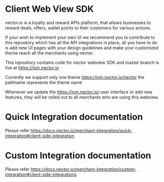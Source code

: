 # Client Web View SDK
nector.io is a loyalty and reward APIs platform, that allows businesses to reward deals, offers, wallet points to their customers for various actions.

If your wish to implement your own UI we recommend you to contribute to this repository which has all the API integrations in place, all you have to do is add new UI pages with your design guidelines and make your customized theme reach all the merchants using nector.

This repository contains code for nector webview SDK and master branch is live at https://join.nector.io

Currently we support only one theme https://join.nector.io/nector the pathname represents the theme name

Whenever we update the https://join.nector.io/ user interface or add new features, they will be rolled out to all merchants who are using this webview.

# Quick Integration documentation
Please refer https://docs.nector.io/merchant-integration/quick-integration#client-side-integration

# Custom Integration documentation
Please refer https://docs.nector.io/merchant-integration/custom-integration#client-side-integrations
